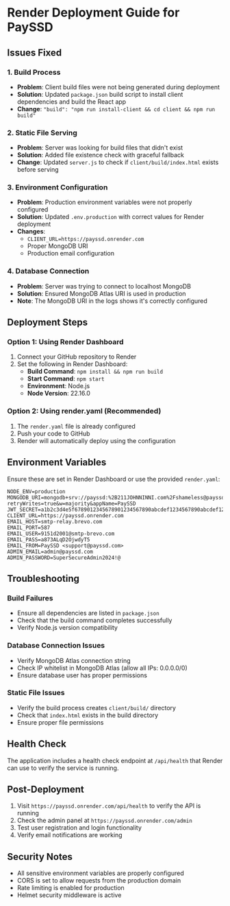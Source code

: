 # Render Deployment Guide for PaySSD

## Issues Fixed

### 1. Build Process
- **Problem**: Client build files were not being generated during deployment
- **Solution**: Updated `package.json` build script to install client dependencies and build the React app
- **Change**: `"build": "npm run install-client && cd client && npm run build"`

### 2. Static File Serving
- **Problem**: Server was looking for build files that didn't exist
- **Solution**: Added file existence check with graceful fallback
- **Change**: Updated `server.js` to check if `client/build/index.html` exists before serving

### 3. Environment Configuration
- **Problem**: Production environment variables were not properly configured
- **Solution**: Updated `.env.production` with correct values for Render deployment
- **Changes**:
  - `CLIENT_URL=https://payssd.onrender.com`
  - Proper MongoDB URI
  - Production email configuration

### 4. Database Connection
- **Problem**: Server was trying to connect to localhost MongoDB
- **Solution**: Ensured MongoDB Atlas URI is used in production
- **Note**: The MongoDB URI in the logs shows it's correctly configured

## Deployment Steps

### Option 1: Using Render Dashboard
1. Connect your GitHub repository to Render
2. Set the following in Render Dashboard:
   - **Build Command**: `npm install && npm run build`
   - **Start Command**: `npm start`
   - **Environment**: Node.js
   - **Node Version**: 22.16.0

### Option 2: Using render.yaml (Recommended)
1. The `render.yaml` file is already configured
2. Push your code to GitHub
3. Render will automatically deploy using the configuration

## Environment Variables

Ensure these are set in Render Dashboard or use the provided `render.yaml`:

```
NODE_ENV=production
MONGODB_URI=mongodb+srv://payssd:%2B211JOHNNINNI.com%2Fshameless@payssd.qrniazf.mongodb.net/payssd?retryWrites=true&w=majority&appName=PaySSD
JWT_SECRET=a1b2c3d4e5f6789012345678901234567890abcdef1234567890abcdef1234567890abcdef1234567890abcdef12345678
CLIENT_URL=https://payssd.onrender.com
EMAIL_HOST=smtp-relay.brevo.com
EMAIL_PORT=587
EMAIL_USER=9151d2001@smtp-brevo.com
EMAIL_PASS=a873ALqD2OjwdyT5
EMAIL_FROM=PaySSD <support@payssd.com>
ADMIN_EMAIL=admin@payssd.com
ADMIN_PASSWORD=SuperSecureAdmin2024!@
```

## Troubleshooting

### Build Failures
- Ensure all dependencies are listed in `package.json`
- Check that the build command completes successfully
- Verify Node.js version compatibility

### Database Connection Issues
- Verify MongoDB Atlas connection string
- Check IP whitelist in MongoDB Atlas (allow all IPs: 0.0.0.0/0)
- Ensure database user has proper permissions

### Static File Issues
- Verify the build process creates `client/build/` directory
- Check that `index.html` exists in the build directory
- Ensure proper file permissions

## Health Check

The application includes a health check endpoint at `/api/health` that Render can use to verify the service is running.

## Post-Deployment

1. Visit `https://payssd.onrender.com/api/health` to verify the API is running
2. Check the admin panel at `https://payssd.onrender.com/admin`
3. Test user registration and login functionality
4. Verify email notifications are working

## Security Notes

- All sensitive environment variables are properly configured
- CORS is set to allow requests from the production domain
- Rate limiting is enabled for production
- Helmet security middleware is active